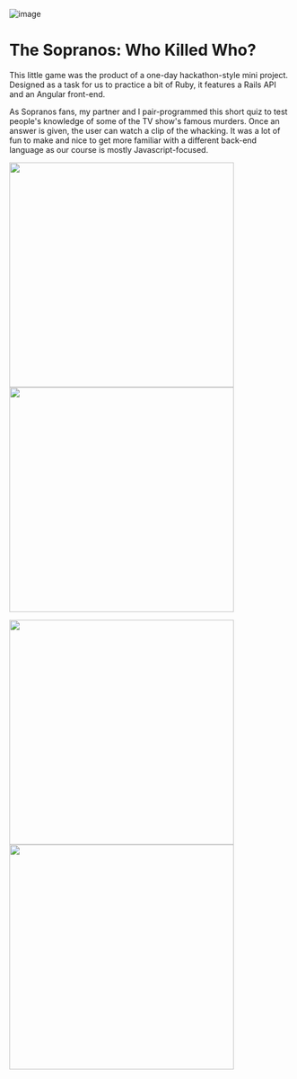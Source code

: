 ![image](https://ga-dash.s3.amazonaws.com/production/assets/logo-9f88ae6c9c3871690e33280fcf557f33.png)

# The Sopranos: Who Killed Who?

This little game was the product of a one-day hackathon-style mini project. Designed as a task for us to practice a bit of Ruby, it features a Rails API and an Angular front-end.

As Sopranos fans, my partner and I pair-programmed this short quiz to test people's knowledge of some of the TV show's famous murders. Once an answer is given, the user can watch a clip of the whacking. It was a lot of fun to make and nice to get more familiar with a different back-end language as our course is mostly Javascript-focused.

<img src="https://i.imgur.com/bDUSRm4.jpg" width="400"> <img src="https://i.imgur.com/9El83ka.jpg" width="400">

<img src="https://i.imgur.com/FYJMqjx.jpg" width="400"> <img src="https://i.imgur.com/vHOTzrv.jpg" width="400">
